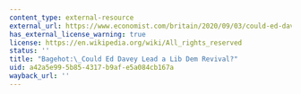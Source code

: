 ```yaml
---
content_type: external-resource
external_url: https://www.economist.com/britain/2020/09/03/could-ed-davey-lead-a-lib-dem-revival
has_external_license_warning: true
license: https://en.wikipedia.org/wiki/All_rights_reserved
status: ''
title: "Bagehot:\_Could Ed Davey Lead a Lib Dem Revival?"
uid: a42a5e99-5b85-4317-b9af-e5a084cb167a
wayback_url: ''
---
```

